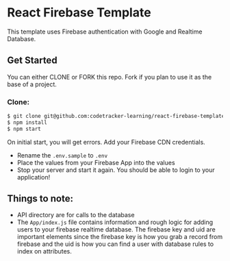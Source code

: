 # React Firebase Template
This template uses Firebase authentication with Google and Realtime Database.

## Get Started
You can either CLONE or FORK this repo. Fork if you plan to use it as the base of a project.

### Clone:
```bash
$ git clone git@github.com:codetracker-learning/react-firebase-template.git
$ npm install
$ npm start
```

On initial start, you will get errors. Add your Firebase CDN credentials.
- Rename the `.env.sample` to `.env`
- Place the values from your Firebase App into the values
- Stop your server and start it again. You should be able to login to your application!

## Things to note:
- API directory are for calls to the database
- The `App/index.js` file contains information and rough logic for adding users to your firebase realtime database. The firebase key and uid are important elements since the firebase key is how you grab a record from firebase and the uid is how you can find a user with database rules to index on attributes.

